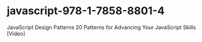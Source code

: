 # javascript-978-1-7858-8801-4
JavaScript Design Patterns 20 Patterns for Advancing Your JavaScript Skills [Video]
